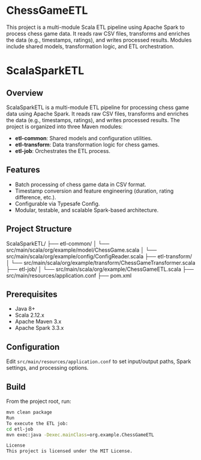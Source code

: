 # ChessGameETL
This project is a multi-module Scala ETL pipeline using Apache Spark to process chess game data. It reads raw CSV files, transforms and enriches the data (e.g., timestamps, ratings), and writes processed results. Modules include shared models, transformation logic, and ETL orchestration.
# ScalaSparkETL

## Overview

ScalaSparkETL is a multi-module ETL pipeline for processing chess game data using Apache Spark. It reads raw CSV files, transforms and enriches the data (e.g., timestamps, ratings), and writes processed results. The project is organized into three Maven modules:

- **etl-common**: Shared models and configuration utilities.
- **etl-transform**: Data transformation logic for chess games.
- **etl-job**: Orchestrates the ETL process.

## Features

- Batch processing of chess game data in CSV format.
- Timestamp conversion and feature engineering (duration, rating difference, etc.).
- Configurable via Typesafe Config.
- Modular, testable, and scalable Spark-based architecture.
## Project Structure  
ScalaSparkETL/ ├── etl-common/ │ └── src/main/scala/org/example/model/ChessGame.scala │ └── src/main/scala/org/example/config/ConfigReader.scala ├── etl-transform/ │ └── src/main/scala/org/example/transform/ChessGameTransformer.scala ├── etl-job/ │ └── src/main/scala/org/example/ChessGameETL.scala ├── src/main/resources/application.conf ├── pom.xml
## Prerequisites

- Java 8+
- Scala 2.12.x
- Apache Maven 3.x
- Apache Spark 3.3.x

## Configuration

Edit `src/main/resources/application.conf` to set input/output paths, Spark settings, and processing options.

## Build

From the project root, run:

```sh
mvn clean package
Run  
To execute the ETL job:
cd etl-job
mvn exec:java -Dexec.mainClass=org.example.ChessGameETL

License
This project is licensed under the MIT License.
